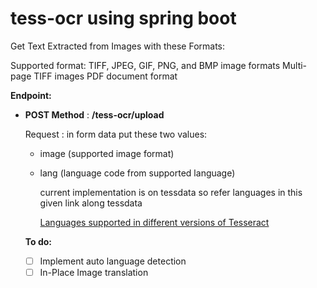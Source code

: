 # tess-ocr using spring boot

Get Text Extracted from Images with these Formats:

Supported format: TIFF, JPEG, GIF, PNG, and BMP image formats Multi-page TIFF images PDF document format

**Endpoint:** 

- **POST Method** : **/tess-ocr/upload**
    
    Request : in form data put these two values:
    
    - image (supported image format)
    - lang (language code from supported language)
        
        current implementation is on tessdata so refer languages in this given link along tessdata
        
        [Languages supported in different versions of Tesseract](https://tesseract-ocr.github.io/tessdoc/Data-Files-in-different-versions.html)
        
    
    **To do:**
    
    - [ ]  Implement auto language detection
    - [ ]  In-Place Image translation
